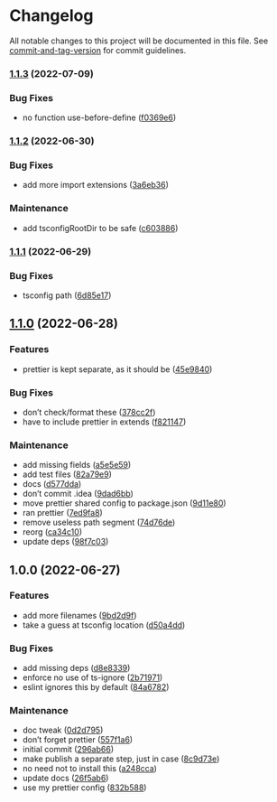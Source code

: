 # Changelog

All notable changes to this project will be documented in this file. See [commit-and-tag-version](https://github.com/absolute-version/commit-and-tag-version) for commit guidelines.

### [1.1.3](https://github.com/aparajita/eslint-config-base/compare/v1.1.2...v1.1.3) (2022-07-09)


### Bug Fixes

* no function use-before-define ([f0369e6](https://github.com/aparajita/eslint-config-base/commit/f0369e6687f1d8a4dc612ede8b1b458c5888dfe9))

### [1.1.2](https://github.com/aparajita/eslint-config-base/compare/v1.1.1...v1.1.2) (2022-06-30)


### Bug Fixes

* add more import extensions ([3a6eb36](https://github.com/aparajita/eslint-config-base/commit/3a6eb36e413bef1b693e76a517740cd8e8262ab2))


### Maintenance

* add tsconfigRootDir to be safe ([c603886](https://github.com/aparajita/eslint-config-base/commit/c603886a3d05af44a1e0995c2b2139d387ab5c53))

### [1.1.1](https://github.com/aparajita/eslint-config-base/compare/v1.1.0...v1.1.1) (2022-06-29)


### Bug Fixes

* tsconfig path ([6d85e17](https://github.com/aparajita/eslint-config-base/commit/6d85e1753111a7aea9c0eb884379ad2f61349b06))

## [1.1.0](https://github.com/aparajita/eslint-config-base/compare/v1.0.0...v1.1.0) (2022-06-28)


### Features

* prettier is kept separate, as it should be ([45e9840](https://github.com/aparajita/eslint-config-base/commit/45e984003cd721d8865bec2f806e62d87ebe0296))


### Bug Fixes

* don’t check/format these ([378cc2f](https://github.com/aparajita/eslint-config-base/commit/378cc2ff28434065c3b43f70d9b2558bf008b74a))
* have to include prettier in extends ([f821147](https://github.com/aparajita/eslint-config-base/commit/f821147f5b6fdb67a74017729ca979b33fa38044))


### Maintenance

* add missing fields ([a5e5e59](https://github.com/aparajita/eslint-config-base/commit/a5e5e596231756d695a5902158202a16b3f615fc))
* add test files ([82a79e9](https://github.com/aparajita/eslint-config-base/commit/82a79e9708946e0755168ed31a449cab67ed0b42))
* docs ([d577dda](https://github.com/aparajita/eslint-config-base/commit/d577ddaba7dfc55f70670a491dde644cb5f3608e))
* don’t commit .idea ([9dad6bb](https://github.com/aparajita/eslint-config-base/commit/9dad6bbcf2b7dd6e6fe17fc13133ec577fc42209))
* move prettier shared config to package.json ([9d11e80](https://github.com/aparajita/eslint-config-base/commit/9d11e8039f6a2ab077a8d93cc8abecf05f44eefe))
* ran prettier ([7ed9fa8](https://github.com/aparajita/eslint-config-base/commit/7ed9fa888999dbb0a234508fae1c9f42940505e7))
* remove useless path segment ([74d76de](https://github.com/aparajita/eslint-config-base/commit/74d76de1e2212142ba0afa43f31a2720751a840c))
* reorg ([ca34c10](https://github.com/aparajita/eslint-config-base/commit/ca34c10950db1e4e2532261bfd90200ffae71af3))
* update deps ([98f7c03](https://github.com/aparajita/eslint-config-base/commit/98f7c03a39bc3373bf256c8955e71b51e2125809))

## 1.0.0 (2022-06-27)


### Features

* add more filenames ([9bd2d9f](https://github.com/aparajita/eslint-config-base/commit/9bd2d9f61b2fa43dc854633b1179694370dd064a))
* take a guess at tsconfig location ([d50a4dd](https://github.com/aparajita/eslint-config-base/commit/d50a4dd80fcefd4bd08cfef3c46138ff90d6a5a0))


### Bug Fixes

* add missing deps ([d8e8339](https://github.com/aparajita/eslint-config-base/commit/d8e83398fbdf804cfbe6bd22048d8ed0de2a5a9a))
* enforce no use of ts-ignore ([2b71971](https://github.com/aparajita/eslint-config-base/commit/2b7197149827b195f7aa7d323b963caaf641ffd1))
* eslint ignores this by default ([84a6782](https://github.com/aparajita/eslint-config-base/commit/84a678281e06105832260e96b3b23343701a2c1e))


### Maintenance

* doc tweak ([0d2d795](https://github.com/aparajita/eslint-config-base/commit/0d2d7958582edc634590a8a1c3cd4a4b537dcd91))
* don’t forget prettier ([557f1a6](https://github.com/aparajita/eslint-config-base/commit/557f1a6b8a1e8d41d8abdf4c2a2fe0adea4da1fd))
* initial commit ([296ab66](https://github.com/aparajita/eslint-config-base/commit/296ab66b004348df7b86fb19a78cfaa72a990552))
* make publish a separate step, just in case ([8c9d73e](https://github.com/aparajita/eslint-config-base/commit/8c9d73e756df64472052afc1b5d42897bbca03ea))
* no need not to install this ([a248cca](https://github.com/aparajita/eslint-config-base/commit/a248cca5ae8cc64accf73334460c970113d625c9))
* update docs ([26f5ab6](https://github.com/aparajita/eslint-config-base/commit/26f5ab6fdced5e2c26ec306e3ac34a72d861831c))
* use my prettier config ([832b588](https://github.com/aparajita/eslint-config-base/commit/832b588364fc1903097176d740567625198e95b3))
